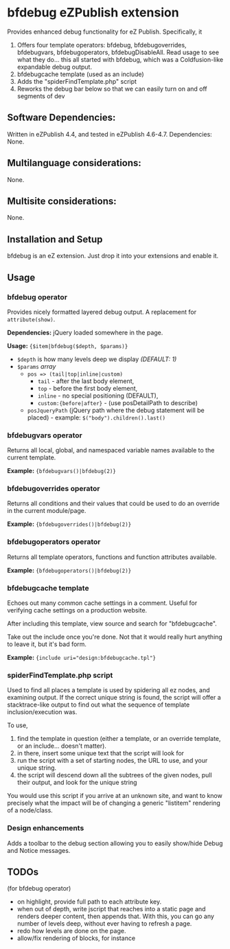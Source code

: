 bfdebug eZPublish extension
=================

Provides enhanced debug functionality for eZ Publish.
Specifically, it  

1. Offers four template operators: bfdebug, bfdebugoverrides, bfdebugvars, bfdebugoperators, bfdebugDisableAll. Read usage to see what they do... this all started with bfdebug, which was a Coldfusion-like expandable debug output.
2. bfdebugcache template (used as an include)
3. Adds the "spiderFindTemplate.php" script
4. Reworks the debug bar below so that we can easily turn on and off segments of dev

Software Dependencies:
--------------------------------

Written in eZPublish 4.4, and tested in eZPublish 4.6-4.7.
Dependencies: None.

Multilanguage considerations:
--------------------------------

None.

Multisite considerations:
--------------------------------

None.

Installation and Setup
--------------------------------

bfdebug is an eZ extension. Just drop it into your extensions and enable it.

Usage
--------------------------------

### bfdebug operator

Provides nicely formatted layered debug output. A replacement for `attribute(show)`.

**Dependencies:** jQuery loaded somewhere in the page.

**Usage:** `{$item|bfdebug($depth, $params)}`

* `$depth` is how many levels deep we display *(DEFAULT: 1)*
* `$params` *array*
    * `pos => (tail|top|inline|custom)`
        * `tail` - after the last body element, 
        * `top` - before the first body element,
        * `inline` - no special positioning (DEFAULT),
        * `custom:{before|after}` - (use posDetailPath to describe)
    * `posJqueryPath` (jQuery path where the debug statement will be placed) - example: `$("body").children().last()`
 

### bfdebugvars operator

Returns all local, global, and namespaced variable names available to the current template.

**Example:** `{bfdebugvars()|bfdebug(2)}`


### bfdebugoverrides operator

Returns all conditions and their values that could be used to do an override in the current module/page.

**Example:** `{bfdebugoverrides()|bfdebug(2)}`


### bfdebugoperators operator

Returns all template operators, functions and function attributes available.

**Example:** `{bfdebugoperators()|bfdebug(2)}`


### bfdebugcache template

Echoes out many common cache settings in a comment. Useful for verifying cache settings on a production website.

After including this template, view source and search for "bfdebugcache".

Take out the include once you're done. Not that it would really hurt anything to leave it, but it's bad form.

**Example:** `{include uri="design:bfdebugcache.tpl"}`

### spiderFindTemplate.php script

Used to find all places a template is used by spidering all ez nodes, and examining output. If the correct unique string is found, the script will offer a stacktrace-like output to find out what the sequence of template inclusion/execution was.

To use, 

1. find the template in question (either a template, or an override template, or an include... doesn't matter).
2. in there, insert some unique text that the script will look for
3. run the script with a set of starting nodes, the URL to use, and your unique string. 
4. the script will descend down all the subtrees of the given nodes, pull their output, and look for the unique string

You would use this script if you arrive at an unknown site, and want to know precisely what the impact will be of changing a generic "listitem" rendering of a node/class.

### Design enhancements

Adds a toolbar to the debug section allowing you to easily show/hide Debug and Notice messages.

TODOs
--------------------------------

(for bfdebug operator)
* on highlight, provide full path to each attribute key.
* when out of depth, write jscript that reaches into a static page and renders deeper content, then appends that. With this, you can go any number of levels deep, without ever having to refresh a page.
* redo how levels are done on the page.
* allow/fix rendering of blocks, for instance
